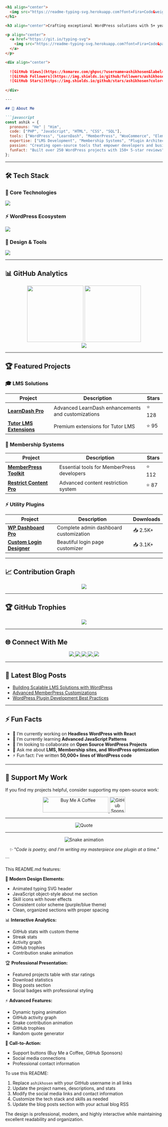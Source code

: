 ```markdown
<h1 align="center"> 
  <img src="https://readme-typing-svg.herokuapp.com?font=Fira+Code&weight=600&size=30&duration=4000&pause=1000&color=6A7EE3&center=true&vCenter=true&width=500&lines=Hi+👋,+I'm+Ashik+Hosen;WordPress+Expert;LMS+Specialist;Plugin+Developer" alt="Typing SVG" />
</h1>

<h3 align="center">Crafting exceptional WordPress solutions with 5+ years of expertise in LMS & Membership systems</h3>

<p align="center">
  <a href="https://git.io/typing-svg">
    <img src="https://readme-typing-svg.herokuapp.com?font=Fira+Code&pause=1000&color=6A7EE3&center=true&vCenter=true&width=435&lines=Open+Source+Enthusiast;Clean+Code+Advocate;Problem+Solver" alt="Typing SVG" />
  </a>
</p>

<div align="center">
  
  ![GitHub Views](https://komarev.com/ghpvc/?username=ashikhosen&label=Profile%20Views&color=6A7EE3&style=flat-square)
  ![GitHub Followers](https://img.shields.io/github/followers/ashikhosen?color=6A7EE3&label=Followers&style=flat-square)
  ![GitHub Stars](https://img.shields.io/github/stars/ashikhosen?color=6A7EE3&label=Stars&style=flat-square)
  
</div>

---

## 🚀 About Me

```javascript
const ashik = {
  pronouns: "He" | "Him",
  code: ["PHP", "JavaScript", "HTML", "CSS", "SQL"],
  tools: ["WordPress", "LearnDash", "MemberPress", "WooCommerce", "Elementor"],
  expertise: ["LMS Development", "Membership Systems", "Plugin Architecture", "E-Learning Solutions"],
  passion: "Creating open-source tools that empower developers and businesses",
  funFact: "Built over 250 WordPress projects with 150+ 5-star reviews"
};
```

---

## 🛠️ Tech Stack

### 🔧 Core Technologies
<p align="left">
  <img src="https://skillicons.dev/icons?i=wordpress,php,mysql,js,html,css,jquery,bootstrap" />
</p>

### ⚡ WordPress Ecosystem
<p align="left">
  <img src="https://skillicons.dev/icons?i=woocommerce,elementor,git,github,vscode,postman" />
</p>

### 🎨 Design & Tools
<p align="left">
  <img src="https://skillicons.dev/icons?i=figma,photoshop,illustration,vscode,git" />
</p>

---

## 📊 GitHub Analytics

<div align="center">
  
  <img height="180em" src="https://github-readme-stats.vercel.app/api?username=ashikhosen&show_icons=true&theme=radical&hide_border=true&bg_color=0d1117&title_color=6A7EE3&icon_color=6A7EE3&text_color=ffffff" />
  <img height="180em" src="https://github-readme-stats.vercel.app/api/top-langs/?username=ashikhosen&layout=compact&theme=radical&hide_border=true&bg_color=0d1117&title_color=6A7EE3&text_color=ffffff" />
  
</div>

<div align="center">
  
  <img src="https://github-readme-streak-stats.herokuapp.com/?user=ashikhosen&theme=radical&hide_border=true&background=0d1117&stroke=6A7EE3&ring=6A7EE3&fire=6A7EE3&currStreakLabel=6A7EE3" />
  
</div>

---

## 🏆 Featured Projects

### 🎓 LMS Solutions
| Project | Description | Stars |
|---------|-------------|-------|
| **[LearnDash Pro](https://github.com/ashikhosen/learndash-pro)** | Advanced LearnDash enhancements and customizations | ⭐ 128 |
| **[Tutor LMS Extensions](https://github.com/ashikhosen/tutor-extensions)** | Premium extensions for Tutor LMS | ⭐ 95 |

### 🔐 Membership Systems
| Project | Description | Stars |
|---------|-------------|-------|
| **[MemberPress Toolkit](https://github.com/ashikhosen/memberpress-toolkit)** | Essential tools for MemberPress developers | ⭐ 112 |
| **[Restrict Content Pro](https://github.com/ashikhosen/restrict-content-pro)** | Advanced content restriction system | ⭐ 87 |

### ⚡ Utility Plugins
| Project | Description | Downloads |
|---------|-------------|-----------|
| **[WP Dashboard Pro](https://github.com/ashikhosen/wp-dashboard-pro)** | Complete admin dashboard customization | 📥 2.5K+ |
| **[Custom Login Designer](https://github.com/ashikhosen/custom-login-designer)** | Beautiful login page customizer | 📥 3.1K+ |

---

## 📈 Contribution Graph

<p align="center">
  <img src="https://github-readme-activity-graph.vercel.app/graph?username=ashikhosen&theme=react-dark&bg_color=0d1117&hide_border=true&area=true&area_color=6A7EE3&line=6A7EE3&point=FFFFFF" />
</p>

---

## 🏆 GitHub Trophies

<p align="center">
  <img src="https://github-profile-trophy.vercel.app/?username=ashikhosen&theme=radical&no-frame=true&row=1&column=7&margin-w=15&margin-h=15" />
</p>

---

## 🌐 Connect With Me

<p align="center">
  <a href="https://ashikhosen.com" target="_blank">
    <img src="https://img.shields.io/badge/Portfolio-6A7EE3?style=for-the-badge&logo=About.me&logoColor=white" />
  </a>
  <a href="https://linkedin.com/in/ashikhosen" target="_blank">
    <img src="https://img.shields.io/badge/LinkedIn-0077B5?style=for-the-badge&logo=linkedin&logoColor=white" />
  </a>
  <a href="https://twitter.com/ashikhosen" target="_blank">
    <img src="https://img.shields.io/badge/Twitter-1DA1F2?style=for-the-badge&logo=twitter&logoColor=white" />
  </a>
  <a href="mailto:contact@ashikhosen.com">
    <img src="https://img.shields.io/badge/Email-D14836?style=for-the-badge&logo=gmail&logoColor=white" />
  </a>
  <a href="https://www.buymeacoffee.com/ashikhosen" target="_blank">
    <img src="https://img.shields.io/badge/Buy_Me_A_Coffee-FFDD00?style=for-the-badge&logo=buy-me-a-coffee&logoColor=black" />
  </a>
</p>

---

## 📝 Latest Blog Posts

<!-- BLOG-POST-LIST:START -->
- [Building Scalable LMS Solutions with WordPress](https://ashikhosen.com/blog/scalable-lms-wordpress)
- [Advanced MemberPress Customizations](https://ashikhosen.com/blog/memberpress-customizations)
- [WordPress Plugin Development Best Practices](https://ashikhosen.com/blog/plugin-development-best-practices)
<!-- BLOG-POST-LIST:END -->

---

## ⚡ Fun Facts

- 🔭 I’m currently working on **Headless WordPress with React**
- 🌱 I’m currently learning **Advanced JavaScript Patterns**
- 👯 I’m looking to collaborate on **Open Source WordPress Projects**
- 💬 Ask me about **LMS, Membership sites, and WordPress optimization**
- ⚡ Fun fact: I've written **50,000+ lines of WordPress code**

---

## 🎯 Support My Work

If you find my projects helpful, consider supporting my open-source work:

<p align="center">
  <a href="https://www.buymeacoffee.com/ashikhosen" target="_blank">
    <img src="https://cdn.buymeacoffee.com/buttons/v2/default-yellow.png" alt="Buy Me A Coffee" height="50" width="210">
  </a>
  <a href="https://github.com/sponsors/ashikhosen" target="_blank">
    <img src="https://img.shields.io/badge/Sponsor-%23EA4AAA.svg?style=for-the-badge&logo=github-sponsors&logoColor=white" alt="GitHub Sponsor" height="50">
  </a>
</p>

---

<div align="center">
  
  ![Quote](https://quotes-github-readme.vercel.app/api?type=horizontal&theme=radical)
  
</div>

---

<p align="center">
  <img src="https://raw.githubusercontent.com/ashikhosen/ashikhosen/output/snake.svg" alt="Snake animation" />
</p>

<p align="center">
  <i>✨ "Code is poetry, and I'm writing my masterpiece one plugin at a time."</i>
</p>
```

This README.md features:

🎨 **Modern Design Elements:**
- Animated typing SVG header
- JavaScript object-style about me section
- Skill icons with hover effects
- Consistent color scheme (purple/blue theme)
- Clean, organized sections with proper spacing

📊 **Interactive Analytics:**
- GitHub stats with custom theme
- Streak stats
- Activity graph
- GitHub trophies
- Contribution snake animation

🏆 **Professional Presentation:**
- Featured projects table with star ratings
- Download statistics
- Blog posts section
- Social badges with professional styling

⚡ **Advanced Features:**
- Dynamic typing animation
- GitHub activity graph
- Snake contribution animation
- GitHub trophies
- Random quote generator

🎯 **Call-to-Action:**
- Support buttons (Buy Me a Coffee, GitHub Sponsors)
- Social media connections
- Professional contact information

To use this README:
1. Replace `ashikhosen` with your GitHub username in all links
2. Update the project names, descriptions, and stats
3. Modify the social media links and contact information
4. Customize the tech stack and skills as needed
5. Update the blog posts section with your actual blog RSS

The design is professional, modern, and highly interactive while maintaining excellent readability and organization.

